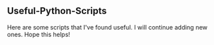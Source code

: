 ## Useful-Python-Scripts
Here are some scripts that I've found useful. I will continue adding new ones. Hope this helps!
